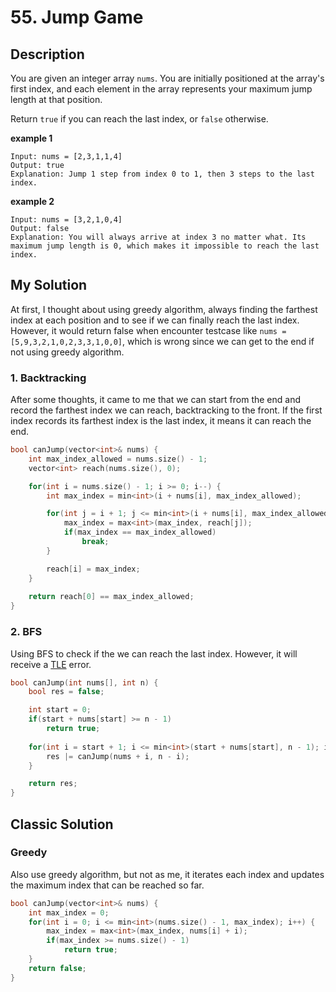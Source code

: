 # 55. Jump Game
## Description
You are given an integer array `nums`. You are initially positioned at the array's first index, and each element in the array represents your maximum jump length at that position.

Return `true` if you can reach the last index, or `false` otherwise.

**example 1**
```
Input: nums = [2,3,1,1,4]
Output: true
Explanation: Jump 1 step from index 0 to 1, then 3 steps to the last index.
```

**example 2**
```
Input: nums = [3,2,1,0,4]
Output: false
Explanation: You will always arrive at index 3 no matter what. Its maximum jump length is 0, which makes it impossible to reach the last index.
```

## My Solution
At first, I thought about using greedy algorithm, always finding the farthest index at each position and to see if we can finally reach the last index. However, it would return false when encounter testcase like `nums = [5,9,3,2,1,0,2,3,3,1,0,0]`, which is wrong since we can get to the end if not using greedy algorithm.

### 1. Backtracking
After some thoughts, it came to me that we can start from the end and record the farthest index we can reach, backtracking to the front. If the first index records its farthest index is the last index, it means it can reach the end.

```C++
bool canJump(vector<int>& nums) {
    int max_index_allowed = nums.size() - 1;
    vector<int> reach(nums.size(), 0);

    for(int i = nums.size() - 1; i >= 0; i--) {
        int max_index = min<int>(i + nums[i], max_index_allowed);

        for(int j = i + 1; j <= min<int>(i + nums[i], max_index_allowed); j++) {
            max_index = max<int>(max_index, reach[j]);
            if(max_index == max_index_allowed)
                break;
        }

        reach[i] = max_index;
    }
    
    return reach[0] == max_index_allowed;
}
```

### 2. BFS
Using BFS to check if the we can reach the last index. However, it will receive a [TLE](https://leetcode.com/submissions/detail/604010015/) error.
```C++
bool canJump(int nums[], int n) {
    bool res = false;

    int start = 0;
    if(start + nums[start] >= n - 1)
        return true;
    
    for(int i = start + 1; i <= min<int>(start + nums[start], n - 1); i++) {
        res |= canJump(nums + i, n - i);
    }

    return res;
}
```

## Classic Solution
### Greedy 
Also use greedy algorithm, but not as me, it iterates each index and updates the maximum index that can be reached so far.
```c++
bool canJump(vector<int>& nums) {
    int max_index = 0;
    for(int i = 0; i <= min<int>(nums.size() - 1, max_index); i++) {
        max_index = max<int>(max_index, nums[i] + i);
        if(max_index >= nums.size() - 1)
            return true;
    }
    return false;
}
```